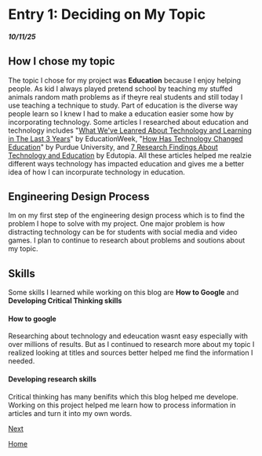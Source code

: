 # Entry 1: Deciding on My Topic 
##### 10/11/25

## How I chose my topic 
The topic I chose for my project was **Education** because I enjoy helping people. As kid I always played pretend school by teaching  my stuffed animals random math problems as if theyre real students and still today I use teaching a technique to study. Part of education is the diverse way people learn so I knew I had to make a education easier some how by incorporating technology. Some articles I researched about education and technology includes "[What We've Leanred About Technology and Learning in The Last 3 Years](https://www.edweek.org/technology/what-weve-learned-about-technology-and-learning-in-the-last-3-years/2023/03)" by EducationWeek, "[How Has Technology Changed Education](https://education.purdue.edu/2024/01/how-has-technology-changed-education/)" by Purdue University, and [7 Research Findings About Technology and Education](https://www.edutopia.org/article/research-effectiveness-technology-learning) by Edutopia. All these articles helped me realzie different ways technology has impacted education and gives me a better idea of how I can incorpurate technology in education. 

## Engineering Design Process
Im on my first step of the engineering design process which is to find the problem I hope to solve with my project. One major problem is how distracting technology can be for students with social media and video games. I plan to continue to research about problems and soutions about my topic. 

## Skills 
Some skills I learned while working on this blog are **How to Google** and **Developing Critical Thinking skills**

#### How to google 
Researching about technology and edeucation wasnt easy especially with over millions of results. But as I continued to research more about my topic I realized looking at titles and sources better helped me find the information I needed. 

#### Developing research skills 
Critical thinking has many benifits which this blog helped me develope. Working on this project helped me learn how to process information in articles and turn it into my own words. 

[Next](entry02.md)

[Home](../README.md)
